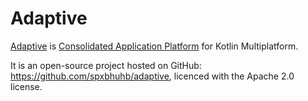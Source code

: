 # Adaptive

[Adaptive](def://) is [Consolidated Application Platform](def://) for Kotlin Multiplatform.

It is an open-source project hosted on GitHub: https://github.com/spxbhuhb/adaptive, licenced
with the Apache 2.0 license.